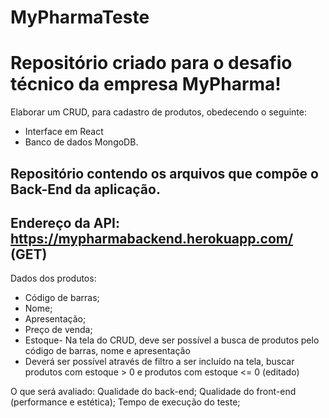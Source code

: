 # MyPharmaTeste

# Repositório criado para o desafio técnico da empresa MyPharma! 

Elaborar um CRUD, para cadastro de produtos, obedecendo o seguinte:
* Interface em React
* Banco de dados MongoDB.


## Repositório contendo os arquivos que compõe o Back-End da aplicação.
## Endereço da API: https://mypharmabackend.herokuapp.com/ (GET)

Dados dos produtos:
* Código de barras;
* Nome;
* Apresentação;
* Preço de venda;
* Estoque- Na tela do CRUD, deve ser possível a busca de produtos pelo código de barras, nome e apresentação
* Deverá ser possível através de filtro a ser incluído na tela, buscar produtos com estoque > 0 e produtos com estoque <= 0 (editado)

O que será avaliado:
Qualidade do back-end;
Qualidade do front-end (performance e estética);
Tempo de execução do teste;
